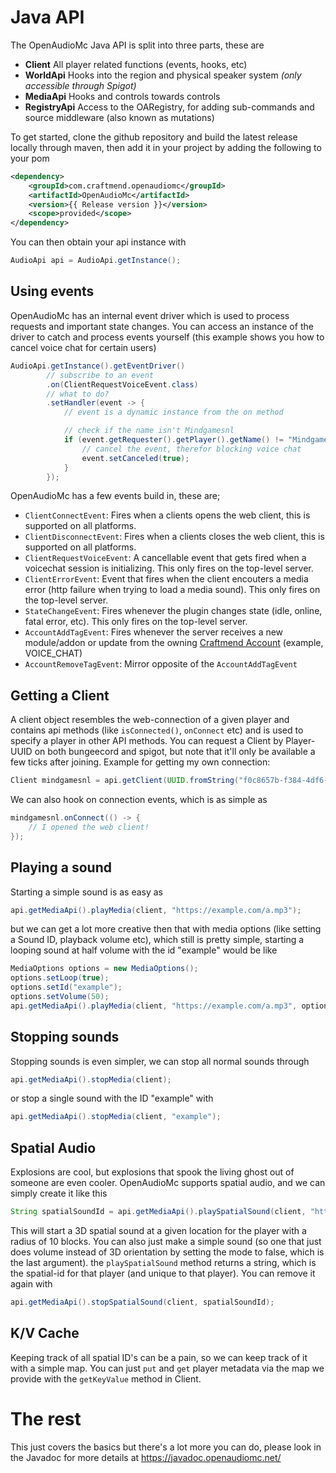 # Java API
The OpenAudioMc Java API is split into three parts, these are
 - **Client** All player related functions (events, hooks, etc)
 - **WorldApi** Hooks into the region and physical speaker system *(only accessible through Spigot)*
 - **MediaApi** Hooks and controls towards controls
 - **RegistryApi** Access to the OARegistry, for adding sub-commands and source middleware (also known as mutations)
 
To get started, clone the github repository and build the latest release locally through maven, then add it in your project by adding the following to your pom
```xml
<dependency>
    <groupId>com.craftmend.openaudiomc</groupId>
    <artifactId>OpenAudioMc</artifactId>
    <version>{{ Release version }}</version>
    <scope>provided</scope>
</dependency>
```

You can then obtain your api instance with
```java
AudioApi api = AudioApi.getInstance();
```

## Using events
OpenAudioMc has an internal event driver which is used to process requests and important state changes.
You can access an instance of the driver to catch and process events yourself (this example shows you how to cancel voice chat for certain users)
```java
AudioApi.getInstance().getEventDriver()
        // subscribe to an event
        .on(ClientRequestVoiceEvent.class)
        // what to do?
        .setHandler(event -> {
            // event is a dynamic instance from the on method

            // check if the name isn't Mindgamesnl
            if (event.getRequester().getPlayer().getName() != "Mindgamesnl") {
                // cancel the event, therefor blocking voice chat
                event.setCanceled(true);
            }
        });
```

OpenAudioMc has a few events build in, these are;
 - `ClientConnectEvent`: Fires when a clients opens the web client, this is supported on all platforms.
 - `ClientDisconnectEvent`: Fires when a clients closes the web client, this is supported on all platforms.
 - `ClientRequestVoiceEvent`: A cancellable event that gets fired when a voicechat session is initializing. This only fires on the top-level server.
 - `ClientErrorEvent`: Event that fires when the client encouters a media error (http failure when trying to load a media sound). This only fires on the top-level server.
 - `StateChangeEvent`: Fires whenever the plugin changes state (idle, online, fatal error, etc). This only fires on the top-level server.
 - `AccountAddTagEvent`: Fires whenever the server receives a new module/addon or update from the owning [Craftmend Account](account.md) (example, VOICE_CHAT)
 - `AccountRemoveTagEvent`: Mirror opposite of the `AccountAddTagEvent`

## Getting a Client
A client object resembles the web-connection of a given player and contains api methods (like `isConnected()`, `onConnect` etc) and is used to specify a player in other API methods.
You can request a Client by Player-UUID on both bungeecord and spigot, but note that it'll only be available a few ticks after joining. Example for getting my own connection:
```java
Client mindgamesnl = api.getClient(UUID.fromString("f0c8657b-f384-4df6-9d66-e9f36c36ce8a"));
```
We can also hook on connection events, which is as simple as
```java
mindgamesnl.onConnect(() -> {
    // I opened the web client!
});
```

## Playing a sound
Starting a simple sound is as easy as
```java
api.getMediaApi().playMedia(client, "https://example.com/a.mp3");
```
but we can get a lot more creative then that with media options (like setting a Sound ID, playback volume etc), which still is pretty simple, starting a looping sound at half volume with the id "example" would be like
```java
MediaOptions options = new MediaOptions();
options.setLoop(true);
options.setId("example");
options.setVolume(50);
api.getMediaApi().playMedia(client, "https://example.com/a.mp3", options);
```

## Stopping sounds
Stopping sounds is even simpler, we can stop all normal sounds through
```java
api.getMediaApi().stopMedia(client);
```
or stop a single sound with the ID "example" with
```java
api.getMediaApi().stopMedia(client, "example");
```

## Spatial Audio
Explosions are cool, but explosions that spook the living ghost out of someone are even cooler. OpenAudioMc supports spatial audio, and we can simply create it like this
```java
String spatialSoundId = api.getMediaApi().playSpatialSound(client, "https://example.com/a.mp3", x, y, z, 10, true);
```
This will start a 3D spatial sound at a given location for the player with a radius of 10 blocks. You can also just make a simple sound (so one that just does volume instead of 3D orientation by setting the mode to false, which is the last argument).
the `playSpatialSound` method returns a string, which is the spatial-id for that player (and unique to that player). You can remove it again with
```java
api.getMediaApi().stopSpatialSound(client, spatialSoundId);
``` 

## K/V Cache
Keeping track of all spatial ID's can be a pain, so we can keep track of it with a simple map. You can just `put` and `get` player metadata via the map we provide with the `getKeyValue` method in Client.

# The rest
This just covers the basics but there's a lot more you can do, please look in the Javadoc for more details at https://javadoc.openaudiomc.net/